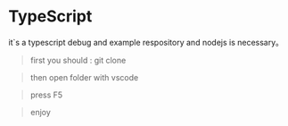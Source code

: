 # TypeScript
it`s a typescript debug and example respository and nodejs is necessary。

> first you should : git clone

> then open folder with vscode

> press F5

> enjoy
